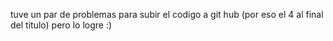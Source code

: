 tuve un par de problemas para subir el codigo a git hub (por eso el 4 al final del titulo) pero lo logre :)

